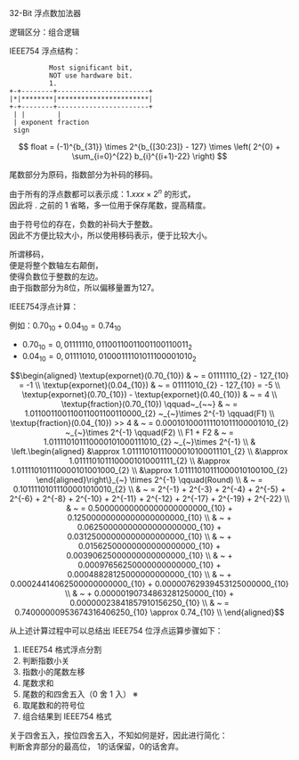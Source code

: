 32-Bit 浮点数加法器

逻辑区分：组合逻辑

IEEE754 浮点结构：

              Most significant bit,     
              NOT use hardware bit.     
              1.                         
    +-+--------+-----------------------+ 
    |*|********|***********************| 
    +-+--------+-----------------------+ 
     | |        |                        
     | exponent fraction                 
     sign                                

$$
float = (-1)^{b_{31}} \times 2^{b_{[30:23]} - 127} \times \left( 2^{0} + \sum_{i=0}^{22} b_{i}^{(i+1)-22} \right)
$$

尾数部分为原码，指数部分为补码的移码。

由于所有的浮点数都可以表示成：$`1.xxx \times 2^{n}`$ 的形式， \
因此将 $`.`$ 之前的 $`1`$ 省略，多一位用于保存尾数，提高精度。

由于符号位的存在，负数的补码大于整数。 \
因此不方便比较大小，所以使用移码表示，便于比较大小。

所谓移码， \
便是将整个数轴左右颠倒， \
使得负数位于整数的左边。 \
由于指数部分为8位，所以偏移量置为127。

IEEE754浮点计算：

例如：$`0.70_{10} + 0.04_{10} = 0.74_{10}`$
- $`0.70_{10} = 0,01111110,01100110011001100110011_{2}`$
- $`0.04_{10} = 0,01111010,01000111101011100001010_{2}`$ 

```math
\begin{aligned}
                                    \textup{expornet}(0.70_{10}) & ~ = 01111110_{2} - 127_{10} = -1 \\
                                    \textup{expornet}(0.04_{10}) & ~ = 01111010_{2} - 127_{10} = -5 \\
     \textup{expornet}(0.70_{10}) - \textup{expornet}(0.40_{10}) & ~ = 4 \\
                       \textup{fraction}(0.70_{10}) \qquad~_{~~} & ~ = 1.011001100110011001100110000_{2} ~_{~}\times 2^{-1} \qquad(F1) \\
                       \textup{fraction}(0.04_{10}) >> 4         & ~ = 0.000101000111101011100001010_{2} ~_{~}\times 2^{-1} \qquad(F2) \\
                                                         F1 + F2 & ~ = 1.011110101110000101000111010_{2} ~_{~}\times 2^{-1} \\
                                                                 & \left.\begin{aligned}
                                                                        &\approx 1.01111010111000010100011101_{2} \\
                                                                        &\approx 1.0111101011100001010001111_{2}  \\
                                                                        &\approx 1.011110101110000101001000_{2}   \\
                                                                        &\approx 1.01111010111000010100100_{2}    
                                                                    \end{aligned}\right\}_{~} \times 2^{-1} \qquad(Round) \\
                                                                 & ~ = 0.10111101011100001010010_{2} \\
                                                                 & ~ = 2^{-1} + 2^{-3} + 2^{-4} + 2^{-5} + 2^{-6} + 2^{-8} + 2^{-10} + 2^{-11} + 2^{-12} + 2^{-17} + 2^{-19} + 2^{-22} \\
                                                                 & ~ = 0.50000000000000000000000_{10} + 0.12500000000000000000000_{10} \\
                                                                 & ~ + 0.06250000000000000000000_{10} + 0.03125000000000000000000_{10} \\
                                                                 & ~ + 0.01562500000000000000000_{10} + 0.00390625000000000000000_{10} \\
                                                                 & ~ + 0.00097656250000000000000_{10} + 0.00048828125000000000000_{10} \\
                                                                 & ~ + 0.00024414062500000000000_{10} + 0.00000762939453125000000_{10} \\
                                                                 & ~ + 0.00000190734863281250000_{10} + 0.00000023841857910156250_{10} \\
                                                                 & ~ = 0.74000000953674316406250_{10} \approx 0.74_{10} \\
\end{aligned}
```

从上述计算过程中可以总结出 IEEE754 位浮点运算步骤如下：
1. IEEE754 格式浮点分割
2. 判断指数小关
3. 指数小的尾数左移
4. 尾数求和
5. 尾数的和四舍五入（$`0`$ 舍 $`1`$ 入） ※
6. 取尾数和的符号位
7. 组合结果到 IEEE754 格式

关于四舍五入，按位四舍五入，不知如何是好，因此进行简化： \
判断舍弃部分的最高位， $`1`$的话保留，$`0`$的话舍弃。